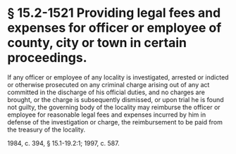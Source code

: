 # § 15.2-1521 Providing legal fees and expenses for officer or employee of county, city or town in certain proceedings.

<p>If any officer or employee of any locality is investigated, arrested or indicted or otherwise prosecuted on any criminal charge arising out of any act committed in the discharge of his official duties, and no charges are brought, or the charge is subsequently dismissed, or upon trial he is found not guilty, the governing body of the locality may reimburse the officer or employee for reasonable legal fees and expenses incurred by him in defense of the investigation or charge, the reimbursement to be paid from the treasury of the locality.</p><p>1984, c. 394, § 15.1-19.2:1; 1997, c. 587.</p>